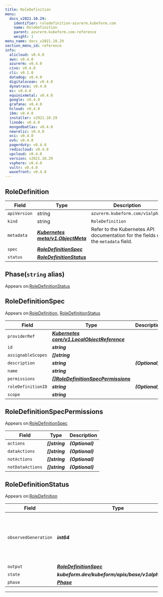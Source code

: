 ```yaml
---
title: RoleDefinition
menu:
  docs_v2021.10.29:
    identifier: roledefinition-azurerm.kubeform.com
    name: RoleDefinition
    parent: azurerm.kubeform.com-reference
    weight: 1
menu_name: docs_v2021.10.29
section_menu_id: reference
info:
  alicloud: v0.4.0
  aws: v0.4.0
  azurerm: v0.4.0
  civo: v0.4.0
  cli: v0.1.0
  datadog: v0.4.0
  digitalocean: v0.4.0
  dynatrace: v0.4.0
  ec: v0.4.0
  equinixmetal: v0.4.0
  google: v0.4.0
  grafana: v0.4.0
  hcloud: v0.4.0
  ibm: v0.4.0
  installer: v2021.10.29
  linode: v0.4.0
  mongodbatlas: v0.4.0
  newrelic: v0.4.0
  oci: v0.4.0
  ovh: v0.4.0
  pagerduty: v0.4.0
  rediscloud: v0.4.0
  upcloud: v0.4.0
  version: v2021.10.29
  vsphere: v0.4.0
  vultr: v0.4.0
  wavefront: v0.4.0
---
```


## RoleDefinition
| Field | Type | Description |
| ------ | ----- | ----------- |
| `apiVersion` | string | `azurerm.kubeform.com/v1alpha1` |
|    `kind` | string | `RoleDefinition` |
| `metadata` | ***[Kubernetes meta/v1.ObjectMeta](https://v1-18.docs.kubernetes.io/docs/reference/generated/kubernetes-api/v1.18/#objectmeta-v1-meta)***|Refer to the Kubernetes API documentation for the fields of the `metadata` field.|
| `spec` | ***[RoleDefinitionSpec](#roledefinitionspec)***||
| `status` | ***[RoleDefinitionStatus](#roledefinitionstatus)***||
## Phase(`string` alias)

Appears on:[RoleDefinitionStatus](#roledefinitionstatus)

## RoleDefinitionSpec

Appears on:[RoleDefinition](#roledefinition), [RoleDefinitionStatus](#roledefinitionstatus)

| Field | Type | Description |
| ------ | ----- | ----------- |
| `providerRef` | ***[Kubernetes core/v1.LocalObjectReference](https://v1-18.docs.kubernetes.io/docs/reference/generated/kubernetes-api/v1.18/#localobjectreference-v1-core)***||
| `id` | ***string***||
| `assignableScopes` | ***[]string***||
| `description` | ***string***| ***(Optional)*** |
| `name` | ***string***||
| `permissions` | ***[[]RoleDefinitionSpecPermissions](#roledefinitionspecpermissions)***||
| `roleDefinitionID` | ***string***| ***(Optional)*** |
| `scope` | ***string***||
## RoleDefinitionSpecPermissions

Appears on:[RoleDefinitionSpec](#roledefinitionspec)

| Field | Type | Description |
| ------ | ----- | ----------- |
| `actions` | ***[]string***| ***(Optional)*** |
| `dataActions` | ***[]string***| ***(Optional)*** |
| `notActions` | ***[]string***| ***(Optional)*** |
| `notDataActions` | ***[]string***| ***(Optional)*** |
## RoleDefinitionStatus

Appears on:[RoleDefinition](#roledefinition)

| Field | Type | Description |
| ------ | ----- | ----------- |
| `observedGeneration` | ***int64***| ***(Optional)*** Resource generation, which is updated on mutation by the API Server.|
| `output` | ***[RoleDefinitionSpec](#roledefinitionspec)***| ***(Optional)*** |
| `state` | ***kubeform.dev/kubeform/apis/base/v1alpha1.State***| ***(Optional)*** |
| `phase` | ***[Phase](#phase)***| ***(Optional)*** |
---
